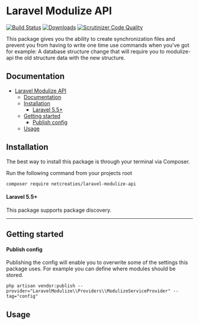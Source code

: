 # Laravel Modulize API
[![Build Status](https://travis-ci.com/RFreij/laravel-modulize-api.svg?branch=master)](https://travis-ci.com/RFreij/laravel-modulize-api)
[![Downloads](https://img.shields.io/packagist/dt/netcreaties/laravel-modulize-api.svg
)](https://packagist.org/packages/netcreaties/laravel-modulize-api)
[![Scrutinizer Code Quality](https://scrutinizer-ci.com/g/RFreij/laravel-modulize-api/badges/quality-score.png?b=master)](https://scrutinizer-ci.com/g/RFreij/laravel-modulize-api/?branch=master)

This package gives you the ability to create synchronization files and prevent you from having to write one time use commands when you've got for example: A database structure change that will require you to modulize-api the old structure data with the new structure.

## Documentation
- [Laravel Modulize API](#laravel-modulize-api)
  - [Documentation](#documentation)
  - [Installation](#installation)
      - [Laravel 5.5+](#laravel-55)
  - [Getting started](#getting-started)
      - [Publish config](#publish-config)
  - [Usage](#usage)

<a name="installation"></a>
## Installation

The best way to install this package is through your terminal via Composer.

Run the following command from your projects root
```shell
composer require netcreaties/laravel-modulize-api
```

#### Laravel 5.5+
This package supports package discovery.

---

<a name="getting-started"></a>
## Getting started

#### Publish config
Publishing the config will enable you to overwrite some of the settings this package uses. For example you can define where modules should be stored.
```shell
php artisan vendor:publish --provider="LaravelModulize\\Providers\\ModulizeServiceProvider" --tag="config"
```

<a name="usage"></a>
## Usage

